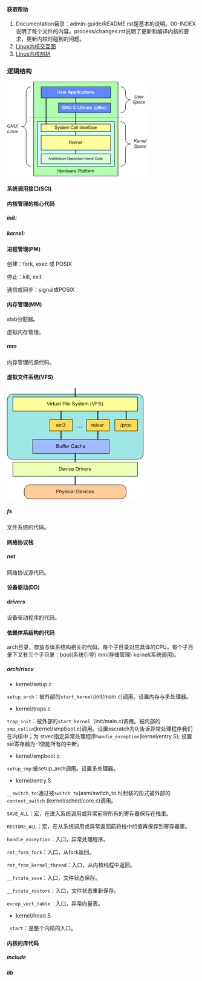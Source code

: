 #### 获取帮助

1. Documentation目录：admin-guide/README.rst是基本的说明。00-INDEX说明了每个文件的内容。process/changes.rst说明了更新和编译内核的要求，更新内核时碰到的问题。
2. [Linux内核交互图](http://makelinux.net/kernel_map/)
3. [Linux内核剖析](https://www.ibm.com/developerworks/cn/linux/l-linux-kernel/)

### 逻辑结构

![logical structure](_img/struct-logic.jpg)

#### 系统调用接口(SCI)



#### 内核管理的核心代码

##### init:

##### kernel:

#### 进程管理(PM)

创建：fork, exec 或 POSIX

停止：kill, exit

通信或同步：signal或POSIX

#### 内存管理(MM)

slab分配器。

虚拟内存管理。

##### mm

内存管理的源代码。

#### 虚拟文件系统(VFS)

![vfs](_img/vfs.jpg)

##### fs

文件系统的代码。

#### 网络协议栈

##### net

网络协议源代码。

#### 设备驱动(DD)

##### drivers

设备驱动程序的代码。

#### 依赖体系结构的代码

arch目录，存放与体系结构相关的代码。每个子目录对应具体的CPU，每个子目录下又有三个子目录：boot(系统引导) mm(存储管理) kernel(系统调用)。

##### arch/riscv

- kernel/setup.c

`setup_arch`：被外部的`start_kernel`(init/main.c)调用。设置内存与多处理器。

- kernel/traps.c

`trap_init`：被外部的`start_kernel`（init/main.c)调用。被内部的`smp_callin`(kernel/smpboot.c)调用。设置sscratch为0,告诉异常处理程序我们在内核中；为 stvec指定异常处理程序`handle_exception`(kernel/entry.S); 设置sie寄存器为-1使能所有的中断。

- kernel/smpboot.c

`setup_smp`:被setup_arch调用。设置多处理器。

- kernel/entry.S

`__switch_to`:通过被`switch_to`(asm/switch_to.h)封装的形式被外部的`context_switch` (kernel/sched/core.c)调用。

`SAVE_ALL`：宏，在进入系统调用或异常前将所有的寄存器保存在栈里。

`RESTORE_ALL`：宏，在从系统调用或异常返回前将栈中的值再保存到寄存器里。

`handle_exception`：入口，异常处理程序。

`ret_form_fork`：入口，从fork返回。

`ret_from_kernel_thread`：入口，从内核线程中返回。

`__fstate_save`：入口，文件状态保存。

`__fstate_restore`：入口，文件状态重新保存。

`excep_vect_table`：入口，异常向量表。

- kernel/head.S

`_start`：是整个内核的入口。

#### 内核的库代码

##### include

##### lib

